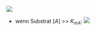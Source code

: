 ![](Pasted%20image%2020250406161414.png)
- wenn Substrat $[A]$ >> $K_{mA}$:
![](Pasted%20image%2020250406161553.png)
